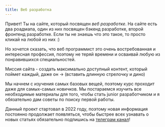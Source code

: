 ```yaml
---
title: Веб разработка
---
```


Привет! Ты на сайте, который посвящен *веб разработке*. На сайте есть два роадмапа, один из них посвящен бэкенд разработке, второй фронтенд разработке.
Если ты не знаешь что это такое, то просто кликай на любой из них :)

Но хочется сказать, что веб программист это очень востребованная и интересная профессия, поэтому не теряй времени и осваивай любую из понравившихся специальностей.

Миссия сайта - создать максимально доступный контент, который поймет каждый, даже он -> (вставить длинную стрелочку и дино)

Мы начнем с изучения самых базовых вещей, поэтому курс проходит даже для самых-самых новичков.
Мы постараемся изучить все необходимые материалы для того, чтобы стать junior разработчиком и я обязательно дам советы по поиску первой работы.

Данный проект стартовал в 2022 году, поэтому новая информация постоянно продолжает появляться,
чтобы быстрее всех узнавать о новых статьях обязательно подпишись на <a href="https://t.me/backenderRu" target="_blank">телеграм канал</a>!



